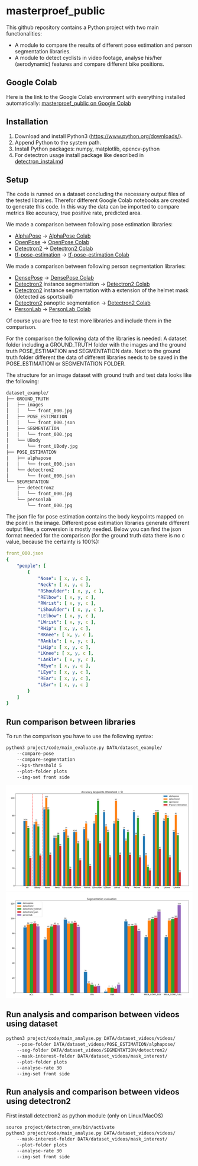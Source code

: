 # masterproef_public

This github repository contains a Python project with two main functionalities: 
* A module to compare the results of different pose estimation and person segmentation libraries.
* A module to detect cyclists in video footage, analyse his/her (aerodynamic) features and compare different bike positions.

## Google Colab
Here is the link to the Google Colab environment with everything installed automatically: 
[masterproef_public on Google Colab](https://colab.research.google.com/drive/1KuWQkUIdeqpMbnTfR-sVYJmceoB8hpE7?usp=sharing)

## Installation
1. Download and install Python3 (https://www.python.org/downloads/). 
2. Append Python to the system path.
3. Install Python packages: numpy, matplotlib, opencv-python
4. For detectron usage install package like described in [detectron_instal.md](project/detectron_env/detectron_install.md)

## Setup

The code is runned on a dataset concluding the necessary output files of the tested libraries. Therefor different Google Colab notebooks are created to generate this code. In this way the data can be imported to compare metrics like accuracy, true positive rate, predicted area.

We made a comparison between following pose estimation libraries:
* [AlphaPose](https://github.com/MVIG-SJTU/AlphaPose) -> [AlphaPose Colab](https://colab.research.google.com/drive/1AAWMKqp8-ZBTho6Uj_nDHpw_ZBO6V4Xd?usp=sharing)
* [OpenPose](https://github.com/CMU-Perceptual-Computing-Lab/openpose) -> [OpenPose Colab](https://colab.research.google.com/drive/1jAblOiQtcMAHgoOhlRgZgfTalpnDUuOv?usp=sharing)
* [Detectron2](https://github.com/facebookresearch/detectron2) -> [Detectron2 Colab](https://colab.research.google.com/drive/1Fodg_6-X8Secz5S81v1B8FNpM_tC2OXd?usp=sharing)
* [tf-pose-estimation](https://github.com/ildoonet/tf-pose-estimation) -> [tf-pose-estimation Colab](https://colab.research.google.com/drive/1h-6HNB3eIoO0gJGoZgJxu2_095uw0AfU?usp=sharing)

We made a comparison between following person segmentation libraries:
* [DensePose](https://github.com/facebookresearch/DensePose) -> [DensePose Colab](https://colab.research.google.com/drive/1z5ZOAg2mFBAXdC5EN4vwn6VPM25SOkay?usp=sharing)
* [Detectron2](https://github.com/facebookresearch/detectron2) instance segmentation -> [Detectron2 Colab](https://colab.research.google.com/drive/1Fodg_6-X8Secz5S81v1B8FNpM_tC2OXd?usp=sharing)
* [Detectron2](https://github.com/facebookresearch/detectron2) instance segmentation with a extension of the helmet mask (detected as sportsball) 
* [Detectron2](https://github.com/facebookresearch/detectron2) panoptic segmentation -> [Detectron2 Colab](https://colab.research.google.com/drive/1Fodg_6-X8Secz5S81v1B8FNpM_tC2OXd?usp=sharing)
* [PersonLab](https://github.com/scnuhealthy/Tensorflow_PersonLab) -> [PersonLab Colab](https://colab.research.google.com/drive/1R1VgF-Q67cE9xbV23oZx3oTj4mp-YyN_?usp=sharing)

Of course you are free to test more libraries and include them in the comparison.

For the comparison the following data of the libraries is needed:
A dataset folder including a GROUND_TRUTH folder with the images and the ground truth POSE_ESTIMATION and SEGMENTATION data.
Next to the ground truth folder different the data of different libraries needs to be saved in the POSE_ESTIMATION or SEGMENTATION FOLDER.

The structure for an image dataset with ground truth and test data looks like the following:
```
dataset_example/
├── GROUND_TRUTH
│   ├── images
│   │   └── front_000.jpg
│   ├── POSE_ESTIMATION
│   │   └── front_000.json
│   ├── SEGMENTATION
│   │   └── front_000.jpg
│   └── UBody
│       └── front_UBody.jpg
├── POSE_ESTIMATION
│   ├── alphapose
│   │   └── front_000.json
│   └── detectron2
│       └── front_000.json
└── SEGMENTATION
    ├── detectron2
    │   └── front_000.jpg
    └── personlab
        └── front_000.jpg
```

The json file for pose estimation contains the body keypoints mapped on the point in the image. Different pose estimation libraries generate different output files, a conversion is mostly needed. Below you can find the json format needed for the comparison (for the ground truth data there is no c value, because the certainty is 100%):

```yaml
front_000.json
{
    "people": [
        {
            "Nose": [ x, y, c ],
            "Neck": [ x, y, c ],
            "RShoulder": [ x, y, c ],
            "RElbow": [ x, y, c ],
            "RWrist": [ x, y, c ],
            "LShoulder": [ x, y, c ],
            "LElbow": [ x, y, c ],
            "LWrist": [ x, y, c ],
            "RHip": [ x, y, c ],
            "RKnee": [ x, y, c ],
            "RAnkle": [ x, y, c ],
            "LHip": [ x, y, c ],
            "LKnee": [ x, y, c ],
            "LAnkle": [ x, y, c ],
            "REye": [ x, y, c ],
            "LEye": [ x, y, c ],
            "REar": [ x, y, c ],
            "LEar": [ x, y, c ]
        }
    ]
}
```

## Run comparison between libraries
To run the comparison you have to use the following syntax:
```
python3 project/code/main_evaluate.py DATA/dataset_example/
    --compare-pose
    --compare-segmentation
    --kps-threshold 5
    --plot-folder plots
    --img-set front side
```

![Pose comparison](plots/evaluation/pose/dataset_example_kps_acc.png)
![Segmentation comparison](plots/evaluation/seg/dataset_example_seg_eval.png)

## Run analysis and comparison between videos using dataset
```
python3 project/code/main_analyse.py DATA/dataset_videos/videos/ 
    --pose-folder DATA/dataset_videos/POSE_ESTIMATION/alphapose/ 
    --seg-folder DATA/dataset_videos/SEGMENTATION/detectron2/ 
    --mask-interest-folder DATA/dataset_videos/mask_interest/
    --plot-folder plots
    --analyse-rate 30
    --img-set front side
```

## Run analysis and comparison between videos using detectron2
First install detectron2 as python module (only on Linux/MacOS)
```
source project/detectron_env/bin/activate
python3 project/code/main_analyse.py DATA/dataset_videos/videos/ 
    --mask-interest-folder DATA/dataset_videos/mask_interest/
    --plot-folder plots
    --analyse-rate 30
    --img-set front side
```
